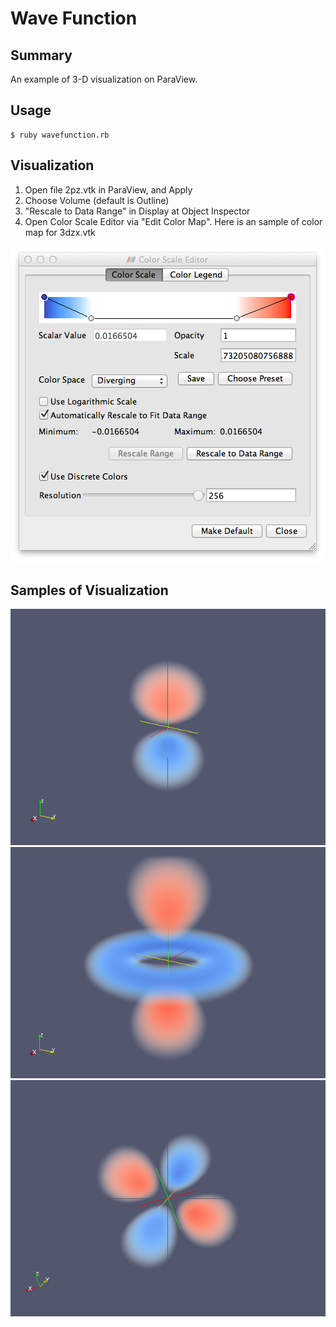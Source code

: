 # Wave Function

## Summary
An example of 3-D visualization on ParaView.

## Usage

``` 
$ ruby wavefunction.rb
``` 

## Visualization

1. Open file 2pz.vtk in ParaView, and Apply
2. Choose Volume (default is Outline)
3. "Rescale to Data Range" in Display at Object Inspector
4. Open Color Scale Editor via "Edit Color Map". Here is an sample of color map for 3dzx.vtk

![Image1](colormap.png)

## Samples of Visualization
![Image1](2pz.png)
![Image2](3dz2.png)
![Image3](3dzx.png)
